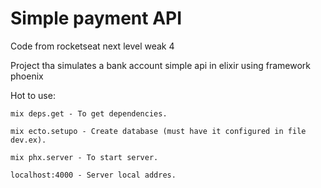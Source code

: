 # Simple payment API
Code from rocketseat next level weak 4

Project tha simulates a bank account simple api in elixir using framework phoenix

Hot to use:
```
mix deps.get - To get dependencies.

mix ecto.setupo - Create database (must have it configured in file dev.ex).

mix phx.server - To start server.

localhost:4000 - Server local addres.
```

